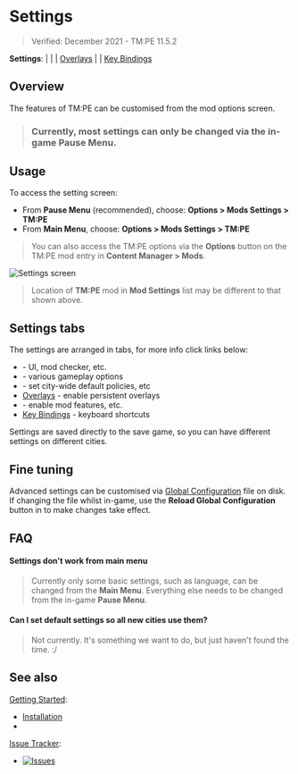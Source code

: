 # Settings

> Verified: December 2021 - TM:PE 11.5.2

**Settings**:
[](General.md) | [](Gameplay.md) | [](Policies-panel-missing.md) |
[Overlays](Overlays.md) | [](Maintenance.md) | [Key Bindings](Keybinds.md)

## Overview

The features of TM:PE can be customised from the mod options screen.

> ### Currently, most settings can only be changed via the in-game Pause Menu.

## Usage

To access the setting screen:

* From **Pause Menu** (recommended), choose: **Options > Mods Settings > TM:PE**
* From **Main Menu**, choose: **Options > Mods Settings > TM:PE**

> You can also access the TM:PE options via the **Options** button on the TM:PE mod entry in **Content Manager > Mods**.

![Settings screen](picSettings.png)
> Location of **TM:PE** mod in **Mod Settings** list may be different to that shown above.

## Settings tabs

The settings are arranged in tabs, for more info click links below:

* [](General.md) - UI, mod checker, etc.
* [](Gameplay.md) - various gameplay options
* [](Policies.md) - set city-wide default policies, etc
* [Overlays](Overlays.md) - enable persistent overlays
* [](Maintenance.md) - enable mod features, etc.
* [Key Bindings](Keybinds.md) - keyboard shortcuts

Settings are saved directly to the save game, so you can have different settings on different cities.

## Fine tuning

Advanced settings can be customised via [Global Configuration](Global-Configuration.md) file on disk. If changing the file
whilst in-game, use the **Reload Global Configuration** button in [](Maintenance.md) to make changes
take effect.

## FAQ

#### Settings don't work from main menu

> Currently only some basic settings, such as language, can be changed from the **Main Menu**. Everything else needs to
> be changed from the in-game **Pause Menu**.

#### Can I set default settings so all new cities use them?

> Not currently. It's something we want to do, but just haven't found the time. :/

## See also

[Getting Started](Home.md):

* [Installation](Installation.md)
* [](Troubleshooting.md)

[Issue Tracker](https://github.com/krzychu124/Cities-Skylines-Traffic-Manager-President-Edition/issues):

* <a href="https://github.com/CitiesSkylinesMods/TMPE/labels/SETTINGS"><img alt="Issues" src="https://img.shields.io/github/issues/CitiesSkylinesMods/TMPE/SETTINGS?label=SETTINGS%26logo=github" /></a>